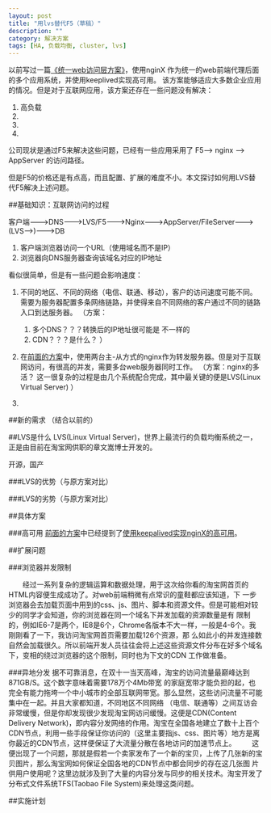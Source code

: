 ```yaml
---
layout: post
title: "用lvs替代F5（草稿）"
description: ""
category: 解决方案
tags: [HA, 负载均衡, cluster, lvs]
---
```


以前写过一篇[《统一web访问层方案》][1]，使用nginX 作为统一的web前端代理后面的多个应用系统，并使用keeplived实现高可用。
该方案能够适应大多数企业应用的情况。但是对于互联网应用，该方案还存在一些问题没有解决：

1. 高负载
2. 
3. 
4. 



公司现状是通过F5来解决这些问题，已经有一些应用采用了 F5--> nginx --> AppServer 的访问路径。

但是F5的价格还是有点高，而且配置、扩展的难度不小。本文探讨如何用LVS替代F5解决上述问题。

[1]:http://thinkinside.tk/weblayer_nginx_keepalived


##基础知识：互联网访问的过程

客户端--->DNS--->LVS/F5--->Nginx--->AppServer/FileServer---> (LVS-->)--->DB

1. 客户端浏览器访问一个URL（使用域名而不是IP）
2. 浏览器向DNS服务器查询该域名对应的IP地址


看似很简单，但是有一些问题会影响速度：

1. 不同的地区、不同的网络（电信、联通、移动），客户的访问速度可能不同。需要为服务器配置多条网络链路，并使得来自不同网络的客户通过不同的链路入口到达服务器。
	（方案：
	1. 多个DNS？？？转换后的IP地址很可能是 不一样的
	2. CDN？？？是什么？
	）

2. 在[前面的方案][1]中，使用两台主-从方式的nginx作为转发服务器。但是对于互联网访问，有很高的并发，需要多台web服务器同时工作。
	（方案：nginx的多活？
	  这一很复杂的过程是由几个系统配合完成，其中最关键的便是LVS(Linux Virtual Server)
	）

3. 





##新的需求
（结合以前的）


##LVS是什么
LVS(Linux Virtual Server)，世界上最流行的负载均衡系统之一，正是由目前在淘宝网供职的章文嵩博士开发的。

开源，国产

###LVS的优势（与原方案对比）

###LVS的劣势（与原方案对比）

##具体方案


###高可用
[前面的方案](http://thinkinside.tk/weblayer_nginx_keepalived/)中已经提到了[使用keepalived实现nginX的高可用](http://thinkinside.tk/weblayer_nginx_keepalived/#menuIndex5)。


##扩展问题

###浏览器并发限制

　　经过一系列复杂的逻辑运算和数据处理，用于这次给你看的淘宝网首页的HTML内容便生成成功了。对web前端稍微有点常识的童鞋都应该知道，下 一步浏览器会去加载页面中用到的css、js、图片、脚本和资源文件。但是可能相对较少的同学才会知道，你的浏览器在同一个域名下并发加载的资源数量是有 限制的，例如IE6-7是两个，IE8是6个，Chrome各版本不大一样，一般是4-6个。我刚刚看了一下，我访问淘宝网首页需要加载126个资源，那 么如此小的并发连接数自然会加载很久。所以前端开发人员往往会将上述这些资源文件分布在好多个域名下，变相的绕过浏览器的这个限制，同时也为下文的CDN 工作做准备。


###异地分发
据不可靠消息，在双十一当天高峰，淘宝的访问流量最巅峰达到871GB/S。这个数字意味着需要178万个4Mb带宽 的家庭宽带才能负担的起，也完全有能力拖垮一个中小城市的全部互联网带宽。那么显然，这些访问流量不可能集中在一起。并且大家都知道，不同地区不同网络 （电信、联通等）之间互访会非常缓慢，但是你却发现很少发现淘宝网访问缓慢。这便是CDN(Content Delivery Network)，即内容分发网络的作用。淘宝在全国各地建立了数十上百个CDN节点，利用一些手段保证你访问的（这里主要指js、css、图片等）地方是离你最近的CDN节点，这样便保证了大流量分散在各地访问的加速节点上。
　　这便出现了一个问题，那就是假若一个卖家发布了一个新的宝贝，上传了几张新的宝贝图片，那么淘宝网如何保证全国各地的CDN节点中都会同步的存在这几张图 片供用户使用呢？这里边就涉及到了大量的内容分发与同步的相关技术。淘宝开发了分布式文件系统TFS(Taobao File System)来处理这类问题。



##实施计划


